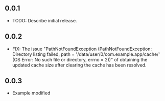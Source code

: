 ## 0.0.1

* TODO: Describe initial release.

## 0.0.2

* FIX: The issue "PathNotFoundException (PathNotFoundException: Directory listing failed, path = '/data/user/0/com.example.app/cache/' (OS Error: No such file or directory, errno = 2))" of obtaining the updated cache size after clearing the cache has been resolved.

## 0.0.3 
* Example modified